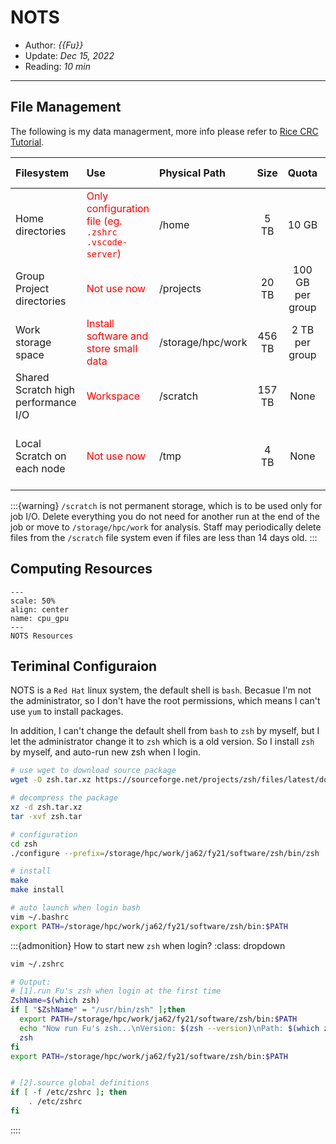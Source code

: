 # NOTS

- Author: *{{Fu}}*
- Update: *Dec 15, 2022*
- Reading: *10 min*

---


## File Management

The following is my data managerment, more info please refer to [Rice CRC Tutorial](https://kb.rice.edu/108237).


| **Filesystem**   | **Use** | **Physical Path** | **Size** | **Quota** | **Type** | **Purge Policy** | 
| :-----| :---- | :---- | :----: | :----: |:----: |:----: | 
| Home directories | <font color=red>Only configuration file (eg. `.zshrc` `.vscode-server`)</font> |/home | 5 TB | 10 GB | NFS |none | 
|Group Project directories| <font color=red>Not use now</font> |/projects |20 TB |100 GB per group |NFS| none |  
|Work storage space |	<font color=red> Install software and store small data </font>|	/storage/hpc/work|	456 TB|	2 TB per group|	NFS	|none | 
|Shared Scratch high performance I/O | <font color=red> Workspace </font>|/scratch |157 TB |None|Lustre|14 days| 
|Local Scratch on each node| <font color=red> Not use now </font>|/tmp|4 TB|None|Local|at the end of each job | 


:::{warning}
`/scratch` is not permanent storage, which is to be used only for job I/O.  Delete everything you do not need for another run at the end of the job or move to `/storage/hpc/work` for analysis. Staff may periodically delete files from the `/scratch` file system even if files are less than 14 days old.
:::


## Computing Resources

```{figure} ./files/cpu_gpu.jpg
---
scale: 50%
align: center
name: cpu_gpu
---
NOTS Resources 
```

## Teriminal Configuraion

NOTS is a `Red Hat` linux system, the default shell is `bash`.
Becasue I'm not the administrator, so I don't have the root permissions,
which means I can't use `yum` to install packages. 


In addition, I can't change the default shell from `bash` to `zsh` by myself, 
but I let the administrator change it to `zsh` which is a old version.
So I install `zsh` by myself, and auto-run new zsh when I login.


```bash
# use wget to download source package 
wget -O zsh.tar.xz https://sourceforge.net/projects/zsh/files/latest/download

# decompress the package
xz -d zsh.tar.xz
tar -xvf zsh.tar

# configuration
cd zsh
./configure --prefix=/storage/hpc/work/ja62/fy21/software/zsh/bin/zsh

# install
make 
make install

# auto launch when login bash
vim ~/.bashrc
export PATH=/storage/hpc/work/ja62/fy21/software/zsh/bin:$PATH
```


:::{admonition} How to start new `zsh` when login?
:class:  dropdown
```bash
vim ~/.zshrc

# Output:
# [1].run Fu's zsh when login at the first time
ZshName=$(which zsh)
if [ "$ZshName" = "/usr/bin/zsh" ];then
  export PATH=/storage/hpc/work/ja62/fy21/software/zsh/bin:$PATH
  echo "Now run Fu's zsh...\nVersion: $(zsh --version)\nPath: $(which zsh)\n"
  zsh
fi
export PATH=/storage/hpc/work/ja62/fy21/software/zsh/bin:$PATH


# [2].source global definitions
if [ -f /etc/zshrc ]; then
	. /etc/zshrc
fi
```
::::


